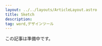 ```yaml
---
layout: ../../layouts/ArticleLayout.astro
title: Sketch
description:
tag: word,デザインツール
---
```


この記事は準備中です。